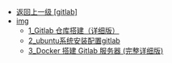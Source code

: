 - [返回上一级 [gitlab]](后端/持续集成/git/gitlab/)
- [img](后端/持续集成/git/gitlab/img/)
  - [1_Gitlab 仓库搭建（详细版）](后端/持续集成/git/gitlab/img/1_Gitlab%20仓库搭建（详细版）/)
  - [2_ubuntu系统安装配置gitlab](后端/持续集成/git/gitlab/img/2_ubuntu系统安装配置gitlab/)
  - [3_Docker 搭建 Gitlab 服务器 (完整详细版)](后端/持续集成/git/gitlab/img/3_Docker%20搭建%20Gitlab%20服务器%20(完整详细版)/)
